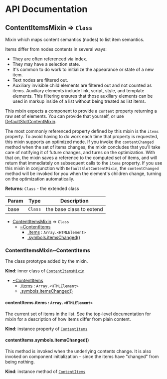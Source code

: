 # API Documentation
<a name="module_ContentItemsMixin"></a>

## ContentItemsMixin ⇒ <code>Class</code>
Mixin which maps content semantics (nodes) to list item semantics.

Items differ from nodes contents in several ways:

* They are often referenced via index.
* They may have a selection state.
* It's common to do work to initialize the appearance or state of a new
  item.
* Text nodes are filtered out.
* Auxiliary invisible child elements are filtered out and not counted as
  items. Auxiliary elements include link, script, style, and template
  elements. This filtering ensures that those auxiliary elements can be
  used in markup inside of a list without being treated as list items.

This mixin expects a component to provide a `content` property returning a
raw set of elements. You can provide that yourself, or use
[DefaultSlotContentMixin](DefaultSlotContentMixin.md).

The most commonly referenced property defined by this mixin is the `items`
property. To avoid having to do work each time that property is requested,
this mixin supports an optimized mode. If you invoke the `contentChanged`
method when the set of items changes, the mixin concludes that you'll take
care of notifying it of future changes, and turns on the optimization. With
that on, the mixin saves a reference to the computed set of items, and will
return that immediately on subsequent calls to the `items` property. If you
use this mixin in conjunction with `DefaultSlotContentMixin`, the
`contentChanged` method will be invoked for you when the element's children
change, turning on the optimization automatically.

**Returns**: <code>Class</code> - the extended class  

| Param | Type | Description |
| --- | --- | --- |
| base | <code>Class</code> | the base class to extend |


* [ContentItemsMixin](#module_ContentItemsMixin) ⇒ <code>Class</code>
    * [~ContentItems](#module_ContentItemsMixin..ContentItems)
        * [.items](#module_ContentItemsMixin..ContentItems+items) : <code>Array.&lt;HTMLElement&gt;</code>
        * [.symbols.itemsChanged()](#module_ContentItemsMixin..ContentItems+symbols.itemsChanged)

<a name="module_ContentItemsMixin..ContentItems"></a>

### ContentItemsMixin~ContentItems
The class prototype added by the mixin.

  **Kind**: inner class of <code>[ContentItemsMixin](#module_ContentItemsMixin)</code>

* [~ContentItems](#module_ContentItemsMixin..ContentItems)
    * [.items](#module_ContentItemsMixin..ContentItems+items) : <code>Array.&lt;HTMLElement&gt;</code>
    * [.symbols.itemsChanged()](#module_ContentItemsMixin..ContentItems+symbols.itemsChanged)

<a name="module_ContentItemsMixin..ContentItems+items"></a>

#### contentItems.items : <code>Array.&lt;HTMLElement&gt;</code>
The current set of items in the list. See the top-level documentation for
mixin for a description of how items differ from plain content.

  **Kind**: instance property of <code>[ContentItems](#module_ContentItemsMixin..ContentItems)</code>
<a name="module_ContentItemsMixin..ContentItems+symbols.itemsChanged"></a>

#### contentItems.symbols.itemsChanged()
This method is invoked when the underlying contents change. It is also
invoked on component initialization – since the items have "changed" from
being nothing.

  **Kind**: instance method of <code>[ContentItems](#module_ContentItemsMixin..ContentItems)</code>
